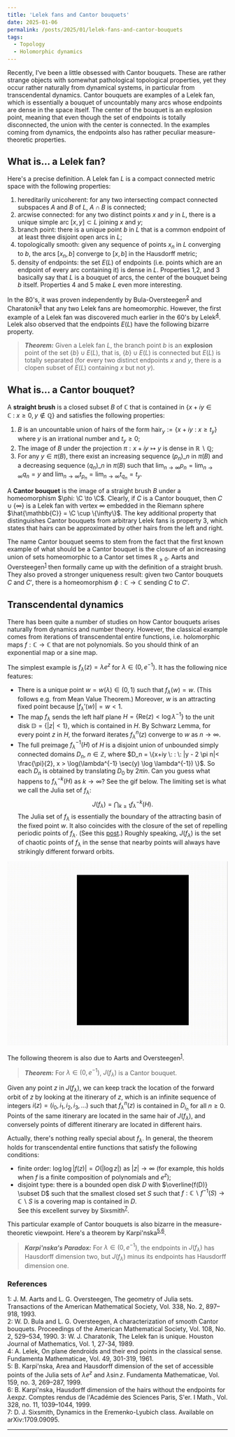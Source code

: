 ```yaml
---
title: 'Lelek fans and Cantor bouquets'
date: 2025-01-06
permalink: /posts/2025/01/lelek-fans-and-cantor-bouquets
tags:
  - Topology
  - Holomorphic dynamics
---
```


Recently, I've been a little obsessed with Cantor bouquets. These are rather strange objects with somewhat pathological topological properties, yet they occur rather naturally from dynamical systems, in particular from transcendental dynamics. Cantor bouquets are examples of a Lelek fan, which is essentially a bouquet of uncountably many arcs whose endpoints are dense in the space itself. The center of the bouquet is an explosion point, meaning that even though the set of endpoints is totally disconnected, the union with the center is connected. In the examples coming from dynamics, the endpoints also has rather peculiar measure-theoretic properties.

## What is... a Lelek fan?

Here's a precise definition. A Lelek fan $L$ is a compact connected metric space with the following properties:
1. hereditarily unicoherent: for any two intersecting compact connected subspaces $A$ and $B$ of $L$, $A \cap B$ is connected;   
2. arcwise connected: for any two distinct points $x$ and $y$ in $L$, there is a unique simple arc $[x,y] \subset L$ joining $x$ and $y$;   
3. branch point: there is a unique point $b$ in $L$ that is a common endpoint of at least three disjoint open arcs in $L$;   
4. topologically smooth: given any sequence of points $x_n$ in $L$ converging to $b$, the arcs $[x_n,b]$ converge to $[x,b]$ in the Hausdorff metric;    
5. density of endpoints: the set $E(L)$ of endpoints (i.e. points which are an endpoint of every arc containing it) is dense in $L$.
Properties 1,2, and 3 basically say that $L$ is a bouquet of arcs, the center of the bouquet being $b$ itself. Properties 4 and 5 make $L$ even more interesting.

In the 80's, it was proven independently by Bula-Oversteegen<sup>[2](#fn2)</sup> and Charatonik<sup>[3](#fn3)</sup> that any two Lelek fans are homeomorphic. However, the first example of a Lelek fan was discovered much earlier in the 60's by Lelek<sup>[4](#fn4)</sup>. Lelek also observed that the endpoints $E(L)$ have the following bizarre property.

> **_Theorem:_** Given a Lelek fan $L$, the branch point $b$ is an **explosion** point of the set $\{b\} \cup E(L)$, that is, $\{b\} \cup E(L)$ is connected but $E(L)$ is totally separated (for every two distinct endpoints $x$ and $y$, there is a clopen subset of $E(L)$ containing $x$ but not $y$).

## What is... a Cantor bouquet?

A **straight brush** is a closed subset $B$ of $\mathbb{C}$ that is contained in $\{x+iy \in \mathbb{C} \: : \: x\geq 0, y \not\in \mathbb{Q} \}$ and satisfies the following properties:
1. $B$ is an uncountable union of hairs of the form $\text{hair}_y := \{x+ iy \: : \: x \geq t_y \}$ where $y$ is an irrational number and $t_y \geq 0$;   
2. The image of $B$ under the projection $\pi : x+iy \mapsto y$ is dense in $\mathbb{R}\backslash \mathbb{Q}$;   
3. For any $y \in \pi(B)$, there exist an increasing sequence $(p_n)\_{n}$ in $\pi(B)$ and a decreasing sequence $(q_n)\_{n}$ in $\pi(B)$ such that $\lim_{n\to \infty} p_n = \lim_{n\to \infty} q_n = y$ and $\lim_{n\to \infty} t_{p_n} = \lim_{n\to \infty} t_{q_n} = t_y$.   

A **Cantor bouquet** is the image of a straight brush $B$ under a homeomorphism $\phi: \C \to \C$. Clearly, if $C$ is a Cantor bouquet, then $C \cup \{\infty\}$ is a Lelek fan with vertex $\infty$ embedded in the Riemann sphere $\hat{\mathbb{C}} = \C \cup \{\infty\}$. The key additional property that distinguishes Cantor bouquets from arbitrary Lelek fans is property 3, which states that hairs can be approximated by other hairs from the left and right.

The name Cantor bouquet seems to stem from the fact that the first known example of what should be a Cantor bouquet is the closure of an increasing union of sets homeomorphic to a Cantor set times $\mathbb{R}_{\geq 0}$. Aarts and Oversteegen<sup>[1](#fn1)</sup> then formally came up with the definition of a straight brush. They also proved a stronger uniqueness result: given two Cantor bouquets $C$ and $C'$, there is a homeomorphism $\phi: \mathbb{C} \to \mathbb{C}$ sending $C$ to $C'$.

## Transcendental dynamics

There has been quite a number of studies on how Cantor bouquets arises naturally from dynamics and number theory. However, the classical example comes from iterations of transcendental entire functions, i.e. holomorphic maps $f: \mathbb{C} \to \mathbb{C}$ that are not polynomials. So you should think of an exponential map or a sine map.

The simplest example is $f_\lambda(z) = \lambda e^z$ for $\lambda \in (0, e^{-1})$. It has the following nice features:
- There is a unique point $w=w(\lambda) \in (0,1)$ such that $f_\lambda(w) = w$. (This follows e.g. from Mean Value Theorem.) Moreover, $w$ is an attracting fixed point because $|f_\lambda'(w)| = w <1$.   
- The map $f_\lambda$ sends the left half plane $H = \{ \text{Re}(z)< \log \lambda^{-1} \}$ to the unit disk $\mathbb{D} = \{|z|<1\}$, which is contained in $H$. By Schwarz Lemma, for every point $z$ in $H$, the forward iterates $f^n_{\lambda}(z)$ converge to $w$ as $n \to \infty$.
- The full preimage $f_{\lambda}^{-1}(H)$ of $H$ is a disjoint union of unbounded simply connected domains $D_n$, $n \in \mathbb{Z}$, where $D_n = \{x+iy \: : \: |y - 2 \pi n|< \frac{\pi}{2}, x > \log(\lambda^{-1} \sec(y) \log \lambda^{-1}) \}$. So each $D_n$ is obtained by translating $D_0$ by $2 \pi i n$.
Can you guess what happens to $f_{\lambda}^{-k}(H)$ as $k \to \infty$? See the gif below. The limiting set is what we call the Julia set of $f_{\lambda}$:
$$
J(f_\lambda) = \bigcap_{k \geq 1} f_{\lambda}^{-k}(H).
$$
The Julia set of $f_\lambda$ is essentially the boundary of the attracting basin of the fixed point $w$. It also coincides with the closure of the set of repelling periodic points of $f_\lambda$. (See this [post](/posts/2020/06/fatou_and_julia/).) Roughly speaking, $J(f_\lambda)$ is the set of chaotic points of $f_\lambda$ in the sense that nearby points will always have strikingly different forward orbits.

<p align="center">
  <img src="/images/cantorbouquet.gif" width="560" height="420" />
</p>

The following theorem is also due to Aarts and Oversteegen<sup>[1](#fn1)</sup>.

> **_Theorem:_** For $\lambda \in (0,e^{-1})$, $J(f_\lambda)$ is a Cantor bouquet.

Given any point $z$ in $J(f_\lambda)$, we can keep track the location of the forward orbit of $z$ by looking at the itinerary of $z$, which is an infinite sequence of integers $i(z) = (i_0,i_1,i_2,i_3,\ldots)$ such that $f_\lambda^n(z)$ is contained in $D_{i_n}$ for all $n \geq 0$. Points of the same itinerary are located in the same hair of $J(f_\lambda)$, and conversely points of different itinerary are located in different hairs.

Actually, there's nothing really special about $f_\lambda$. In general, the theorem holds for transcendental entire functions that satisfy the following conditions:
- finite order: $\log \log |f(z)| = O(|\log z|)$ as $|z| \to \infty$ (for example, this holds when $f$ is a finite composition of polynomials and $e^z$);   
- disjoint type: there is a bounded open disk $D$ with $\overline{f(D)} \subset D$ such that the smallest closed set $S$ such that $f: \mathbb{C}\backslash f^{-1}(S) \to \mathbb{C} \backslash S$ is a covering map is contained in $D$.   
See this excellent survey by Sixsmith<sup>[7](#fn7)</sup>.

This particular example of Cantor bouquets is also bizarre in the measure-theoretic viewpoint. Here's a theorem by Karpi\'nska<sup>[5](#fn5),[6](#fn6)</sup>.

> **_Karpi\'nska's Paradox:_** For $\lambda \in (0,e^{-1})$, the endpoints in $J(f_\lambda)$ has Hausdorff dimension two, but $J(f_\lambda)$ minus its endpoints has Hausdorff dimension one.


### References

<a name="fn1">1</a>: J. M. Aarts and L. G. Oversteegen, The geometry of Julia sets. Transactions of the American Mathematical Society, Vol. 338, No. 2, 897–918, 1993.   
<a name="fn2">2</a>: W. D. Bula and L. G. Oversteegen, A characterization of smooth Cantor bouquets. Proceedings of the American Mathematical Society, Vol. 108, No. 2, 529–534, 1990.
<a name="fn3">3</a>: W. J. Charatonik, The Lelek fan is unique. Houston Journal of Mathematics, Vol. 1, 27-34, 1989.   
<a name="fn4">4</a>: A. Lelek, On plane dendroids and their end points in the classical sense. Fundamenta Mathematicae, Vol. 49, 301-319, 1961.   
<a name="fn5">5</a>: B. Karpi\'nska, Area and Hausdorff dimension of the set of accessible points of the Julia sets of $\lambda e^z$ and $\lambda \sin z$. Fundamenta Mathematicae, Vol. 159, no. 3, 269–287, 1999.   
<a name="fn6">6</a>: B. Karpi\'nska, Hausdorff dimension of the hairs without the endpoints for $\lambda \text{exp} z$. Comptes rendus de l'Académie des Sciences Paris, S\'er. I Math., Vol. 328, no. 11, 1039–1044, 1999.   
<a name="fn7">7</a>: D. J. Sixsmith, Dynamics in the Eremenko-Lyubich class. Available on arXiv:1709.09095.   

------
